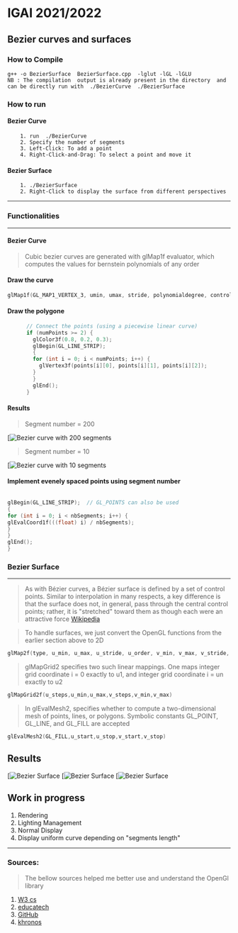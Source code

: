 # IGAI 2021/2022

## Bezier curves and surfaces

### How to Compile 

```
g++ -o BezierSurface  BezierSurface.cpp  -lglut -lGL -lGLU
NB : The compilation  output is already present in the directory  and can be directly run with  ./BezierCurve  ./BezierSurface
```




### How to run 

#### Bezier Curve
		1. run  ./BezierCurve    
		2. Specify the number of segments 
		3. Left-Click: To add a point
		4. Right-Click-and-Drag: To select a point and move it

#### Bezier Surface
		1. ./BezierSurface
		2. Right-Click to display the surface from different perspectives

----------------
### Functionalities
  ----------------

#### Bezier Curve 

  > Cubic bezier curves are generated with glMap1f evaluator,
  > which computes the values for bernstein polynomials of any order

 #### Draw the curve 

```c++
glMap1f(GL_MAP1_VERTEX_3, umin, umax, stride, polynomialdegree, controlepoints);
```
#### Draw the polygone
 			  
```c++
      // Connect the points (using a piecewise linear curve)
      if (numPoints >= 2) {
        glColor3f(0.8, 0.2, 0.3);
        glBegin(GL_LINE_STRIP);
        {
        for (int i = 0; i < numPoints; i++) {
          glVertex3f(points[i][0], points[i][1], points[i][2]);
        }
        }
        glEnd();
      }
```
#### Results
> Segment number = 200

[![Bezier curve with 200 segments](https://github.com/SelmaDM/IGA/blob/b758b34f005c8bc9d56c6cc0c45b860387e1583c/Bezier_Curve_seg_200.png)




> Segment number = 10


[![Bezier curve with 10 segments ](https://github.com/SelmaDM/IGA/blob/master/Bezier_curve_seg_10.png)


####  Implement evenely spaced points using segment number

  ```c++
  
  glBegin(GL_LINE_STRIP);  // GL_POINTS can also be used
  {
  for (int i = 0; i < nbSegments; i++) {
  glEvalCoord1f(((float) i) / nbSegments);
  }
  }
  glEnd();
  } 
  
  ```
			
### Bezier Surface 
----------------

>   As with Bézier curves, a Bézier surface is defined by a set of control points. Similar to interpolation in many 	respects, a key difference is that the surface does not, in general, pass through the central control points;
  	rather, it is "stretched" toward them as though each were an attractive force [Wikipedia](https://en.wikipedia.org/wiki/B%C3%A9zier_surface)
   
> To handle surfaces, we just convert the OpenGL functions from the earlier section above to 2D
```c++  
glMap2f(type, u_min, u_max, u_stride, u_order, v_min, v_max, v_stride, v_order, point_array);
```

> glMapGrid2 specifies two such linear mappings. One maps integer grid coordinate i = 0 exactly to u1, and integer 
> grid coordinate i = un exactly to u2
> 
```c++  
glMapGrid2f(u_steps,u_min,u_max,v_steps,v_min,v_max)
```
> In glEvalMesh2, specifies whether to compute a two-dimensional mesh of points, lines, or polygons. Symbolic 
> constants GL_POINT, GL_LINE, and GL_FILL are accepted
```c++  
glEvalMesh2(GL_FILL,u_start,u_stop,v_start,v_stop)
```
## Results

[![Bezier Surface ](https://github.com/SelmaDM/IGA/blob/master/Surface1.png)
[![Bezier Surface ](https://github.com/SelmaDM/IGA/blob/master/surface2.png)
[![Bezier Surface ](https://github.com/SelmaDM/IGA/blob/master/Surface3.png)


## Work in progress

1. Rendering
3. Lighting Management
4. Normal Display
5. Display uniform curve depending on "segments length"

----------------

### Sources:
> The bellow sources helped me better use and understand the OpenGl library
1. [W3 cs](https://w3.cs.jmu.edu/bernstdh/web/common/lectures)
2. [educatech](https://educatech.in/opengl-bezier-spline-curve-functions/ )
3. [GitHub](https://github.com/Hanbiubiu/Bezier-curve-surface)
4. [khronos](https://www.khronos.org/opengl/wiki/Code_Resources)
			
	

			
			
